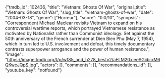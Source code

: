 {"tmdb_id": 102436, "title": "Vietnam: Ghosts Of War", "original_title": "Vietnam: Ghosts Of War", "slug_title": "vietnam-ghosts-of-war", "date": "2004-03-18", "genre": ["Horreur"], "score": "0.0/10", "synopsis": "Correspondent Michael Maclear revisits Vietnam to expand on his controversial wartime reports, which portrayed Vietnamese resistance as motivated by Nationalist rather than Communist ideology. Set against the 50th anniversary of the French surrender at Dien Bien Phu (May 7, 1954), which in turn led to U.S. involvement and defeat, this timely documentary contrasts superpower arrogance and the power of human resistance.", "image": "https://image.tmdb.org/t/p/w185_and_h278_bestv2/aELM20xieeSGiibrxM6QKwcJQpS.jpg", "actors": [], "comments": [], "recommandations_id": [], "youtube_key": "notfound"}